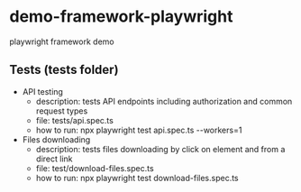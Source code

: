 # demo-framework-playwright
playwright framework demo

## Tests (tests folder)
- API testing
  - description: tests API endpoints including authorization and common request types
  - file: tests/api.spec.ts
  - how to run: npx playwright test api.spec.ts --workers=1
- Files downloading
  - description: tests files downloading by click on element and from a direct link
  - file: test/download-files.spec.ts
  - how to run: npx playwright test download-files.spec.ts
